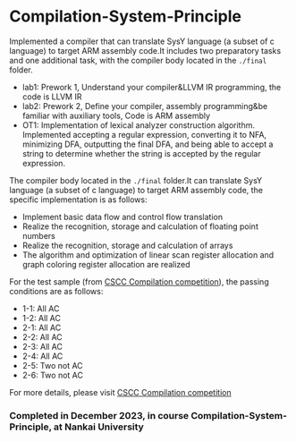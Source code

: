 # Compilation-System-Principle

Implemented a compiler that can translate SysY language (a subset of c language) to target ARM assembly code.It includes two preparatory tasks and one additional task, with the compiler body located in the `./final` folder.

- lab1: Prework 1, Understand your compiler&LLVM IR programming, the code is LLVM IR
- lab2: Prework 2, Define your compiler, assembly programming&be familiar with auxiliary tools, Code is ARM assembly
- OT1: Implementation of lexical analyzer construction algorithm. Implemented accepting a regular expression, converting it to NFA, minimizing DFA, outputting the final DFA, and being able to accept a string to determine whether the string is accepted by the regular expression.

The compiler body located in the `./final` folder.It can translate SysY language (a subset of c language) to target ARM assembly code, the specific implementation is as follows:

- Implement basic data flow and control flow translation
- Realize the recognition, storage and calculation of floating point numbers
- Realize the recognition, storage and calculation of arrays
- The algorithm and optimization of linear scan register allocation and graph coloring register allocation are realized

For the test sample (from [CSCC Compilation competition](https://compiler.educg.net/#/)), the passing conditions are as follows:

- 1-1: All AC
- 1-2: All AC
- 2-1: All AC
- 2-2: All AC
- 2-3: All AC
- 2-4: All AC
- 2-5: Two not AC
- 2-6: Two not AC

For more details, please visit [CSCC Compilation competition](https://compiler.educg.net/#/)

### Completed in December 2023, in course Compilation-System-Principle, at Nankai University
